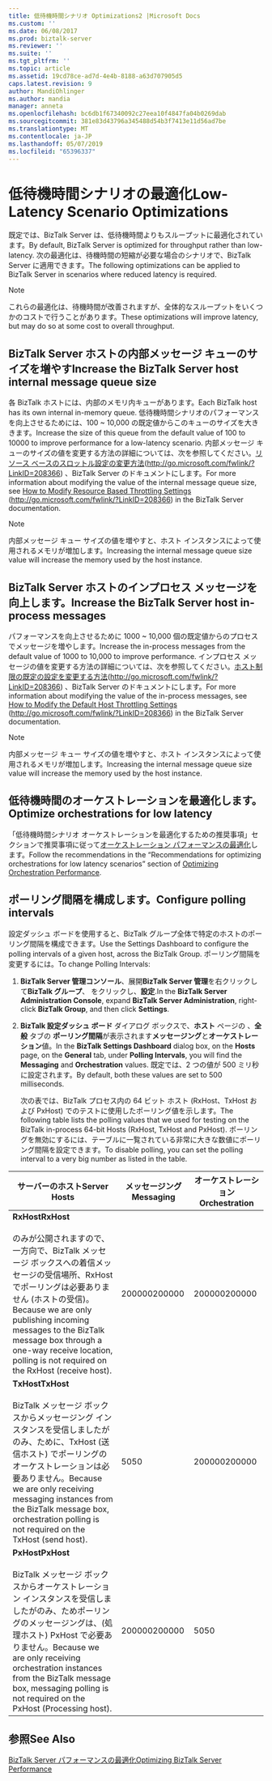```yaml
---
title: 低待機時間シナリオ Optimizations2 |Microsoft Docs
ms.custom: ''
ms.date: 06/08/2017
ms.prod: biztalk-server
ms.reviewer: ''
ms.suite: ''
ms.tgt_pltfrm: ''
ms.topic: article
ms.assetid: 19cd78ce-ad7d-4e4b-8188-a63d707905d5
caps.latest.revision: 9
author: MandiOhlinger
ms.author: mandia
manager: anneta
ms.openlocfilehash: bc6db1f67340092c27eea10f4847fa04b0269dab
ms.sourcegitcommit: 381e83d43796a345488d54b3f7413e11d56ad7be
ms.translationtype: MT
ms.contentlocale: ja-JP
ms.lasthandoff: 05/07/2019
ms.locfileid: "65396337"
---
```

# <a name="low-latency-scenario-optimizations"></a><span data-ttu-id="a7d59-102">低待機時間シナリオの最適化</span><span class="sxs-lookup"><span data-stu-id="a7d59-102">Low-Latency Scenario Optimizations</span></span>
<span data-ttu-id="a7d59-103">既定では、BizTalk Server は、低待機時間よりもスループットに最適化されています。</span><span class="sxs-lookup"><span data-stu-id="a7d59-103">By default, BizTalk Server is optimized for throughput rather than low-latency.</span></span> <span data-ttu-id="a7d59-104">次の最適化は、待機時間の短縮が必要な場合のシナリオで、BizTalk Server に適用できます。</span><span class="sxs-lookup"><span data-stu-id="a7d59-104">The following optimizations can be applied to BizTalk Server in scenarios where reduced latency is required.</span></span>  
  
> [!NOTE]  
>  <span data-ttu-id="a7d59-105">これらの最適化は、待機時間が改善されますが、全体的なスループットをいくつかのコストで行うことがあります。</span><span class="sxs-lookup"><span data-stu-id="a7d59-105">These optimizations will improve latency, but may do so at some cost to overall throughput.</span></span>  
  
## <a name="increase-the-biztalk-server-host-internal-message-queue-size"></a><span data-ttu-id="a7d59-106">BizTalk Server ホストの内部メッセージ キューのサイズを増やす</span><span class="sxs-lookup"><span data-stu-id="a7d59-106">Increase the BizTalk Server host internal message queue size</span></span>  
 <span data-ttu-id="a7d59-107">各 BizTalk ホストには、内部のメモリ内キューがあります。</span><span class="sxs-lookup"><span data-stu-id="a7d59-107">Each BizTalk host has its own internal in-memory queue.</span></span> <span data-ttu-id="a7d59-108">低待機時間シナリオのパフォーマンスを向上させるためには、100 ~ 10,000 の既定値からこのキューのサイズを大ききます。</span><span class="sxs-lookup"><span data-stu-id="a7d59-108">Increase the size of this queue from the default value of 100 to 10000 to improve performance for a low-latency scenario.</span></span> <span data-ttu-id="a7d59-109">内部メッセージ キューのサイズの値を変更する方法の詳細については、次を参照してください。[リソース ベースのスロットル設定の変更方法](http://go.microsoft.com/fwlink/?LinkID=208366)(http://go.microsoft.com/fwlink/?LinkID=208366) 、BizTalk Server のドキュメントにします。</span><span class="sxs-lookup"><span data-stu-id="a7d59-109">For more information about modifying the value of the internal message queue size, see [How to Modify Resource Based Throttling Settings](http://go.microsoft.com/fwlink/?LinkID=208366) (http://go.microsoft.com/fwlink/?LinkID=208366) in the BizTalk Server documentation.</span></span>  
  
> [!NOTE]  
>  <span data-ttu-id="a7d59-110">内部メッセージ キュー サイズの値を増やすと、ホスト インスタンスによって使用されるメモリが増加します。</span><span class="sxs-lookup"><span data-stu-id="a7d59-110">Increasing the internal message queue size value will increase the memory used by the host instance.</span></span>  
  
## <a name="increase-the-biztalk-server-host-in-process-messages"></a><span data-ttu-id="a7d59-111">BizTalk Server ホストのインプロセス メッセージを向上します。</span><span class="sxs-lookup"><span data-stu-id="a7d59-111">Increase the BizTalk Server host in-process messages</span></span>  
 <span data-ttu-id="a7d59-112">パフォーマンスを向上させるために 1000 ~ 10,000 個の既定値からのプロセスでメッセージを増やします。</span><span class="sxs-lookup"><span data-stu-id="a7d59-112">Increase the in-process messages from the default value of 1000 to 10,000 to improve performance.</span></span> <span data-ttu-id="a7d59-113">インプロセス メッセージの値を変更する方法の詳細については、次を参照してください。[ホスト制限の既定の設定を変更する方法](http://go.microsoft.com/fwlink/?LinkID=208366)(http://go.microsoft.com/fwlink/?LinkID=208366) 、BizTalk Server のドキュメントにします。</span><span class="sxs-lookup"><span data-stu-id="a7d59-113">For more information about modifying the value of the in-process messages, see [How to Modify the Default Host Throttling Settings](http://go.microsoft.com/fwlink/?LinkID=208366) (http://go.microsoft.com/fwlink/?LinkID=208366) in the BizTalk Server documentation.</span></span>  
  
> [!NOTE]  
>  <span data-ttu-id="a7d59-114">内部メッセージ キュー サイズの値を増やすと、ホスト インスタンスによって使用されるメモリが増加します。</span><span class="sxs-lookup"><span data-stu-id="a7d59-114">Increasing the internal message queue size value will increase the memory used by the host instance.</span></span>  
  
## <a name="optimize-orchestrations-for-low-latency"></a><span data-ttu-id="a7d59-115">低待機時間のオーケストレーションを最適化します。</span><span class="sxs-lookup"><span data-stu-id="a7d59-115">Optimize orchestrations for low latency</span></span>  
 <span data-ttu-id="a7d59-116">「低待機時間シナリオ オーケストレーションを最適化するための推奨事項」セクションで推奨事項に従って[オーケストレーション パフォーマンスの最適化](../technical-guides/optimizing-orchestration-performance.md)します。</span><span class="sxs-lookup"><span data-stu-id="a7d59-116">Follow the recommendations in the “Recommendations for optimizing orchestrations for low latency scenarios” section of [Optimizing Orchestration Performance](../technical-guides/optimizing-orchestration-performance.md).</span></span>  
  
## <a name="configure-polling-intervals"></a><span data-ttu-id="a7d59-117">ポーリング間隔を構成します。</span><span class="sxs-lookup"><span data-stu-id="a7d59-117">Configure polling intervals</span></span>  
 <span data-ttu-id="a7d59-118">設定ダッシュ ボードを使用すると、BizTalk グループ全体で特定のホストのポーリング間隔を構成できます。</span><span class="sxs-lookup"><span data-stu-id="a7d59-118">Use the Settings Dashboard to configure the polling intervals of a given host, across the BizTalk Group.</span></span> <span data-ttu-id="a7d59-119">ポーリング間隔を変更するには。</span><span class="sxs-lookup"><span data-stu-id="a7d59-119">To change Polling Intervals:</span></span>  
  
1. <span data-ttu-id="a7d59-120">**BizTalk Server 管理コンソール**、展開**BizTalk Server 管理**を右クリックして**BizTalk グループ**、 をクリックし、**設定**.</span><span class="sxs-lookup"><span data-stu-id="a7d59-120">In the **BizTalk Server Administration Console**, expand **BizTalk Server Administration**, right-click **BizTalk Group**, and then click **Settings**.</span></span>  
  
2. <span data-ttu-id="a7d59-121">**BizTalk 設定ダッシュ ボード** ダイアログ ボックスで、**ホスト** ページの 、**全般** タブの **ポーリング間隔**が表示されます**メッセージング**と**オーケストレーション**値。</span><span class="sxs-lookup"><span data-stu-id="a7d59-121">In the **BizTalk Settings Dashboard** dialog box, on the **Hosts** page, on the **General** tab, under **Polling Intervals**, you will find the **Messaging** and **Orchestration** values.</span></span> <span data-ttu-id="a7d59-122">既定では、2 つの値が 500 ミリ秒に設定されます。</span><span class="sxs-lookup"><span data-stu-id="a7d59-122">By default, both these values are set to 500 milliseconds.</span></span>  
  
   <span data-ttu-id="a7d59-123">次の表では、BizTalk プロセス内の 64 ビット ホスト (RxHost、TxHost および PxHost) でのテストに使用したポーリング値を示します。</span><span class="sxs-lookup"><span data-stu-id="a7d59-123">The following table lists the polling values that we used for testing on the BizTalk in-process 64-bit Hosts (RxHost, TxHost and PxHost).</span></span> <span data-ttu-id="a7d59-124">ポーリングを無効にするには、テーブルに一覧されている非常に大きな数値にポーリング間隔を設定できます。</span><span class="sxs-lookup"><span data-stu-id="a7d59-124">To disable polling, you can set the polling interval to a very big number as listed in the table.</span></span>  
  
|<span data-ttu-id="a7d59-125">サーバーのホスト</span><span class="sxs-lookup"><span data-stu-id="a7d59-125">Server Hosts</span></span>|<span data-ttu-id="a7d59-126">メッセージング</span><span class="sxs-lookup"><span data-stu-id="a7d59-126">Messaging</span></span>|<span data-ttu-id="a7d59-127">オーケストレーション</span><span class="sxs-lookup"><span data-stu-id="a7d59-127">Orchestration</span></span>|  
|------------------|---------------|-------------------|  
|<span data-ttu-id="a7d59-128">**RxHost**</span><span class="sxs-lookup"><span data-stu-id="a7d59-128">**RxHost**</span></span><br /><br /> <span data-ttu-id="a7d59-129">のみが公開されますので、一方向で、BizTalk メッセージ ボックスへの着信メッセージの受信場所、RxHost でポーリングは必要ありません (ホストの受信)。</span><span class="sxs-lookup"><span data-stu-id="a7d59-129">Because we are only publishing incoming messages to the BizTalk message box through a one-way receive location, polling is not required on the RxHost (receive host).</span></span>|<span data-ttu-id="a7d59-130">200000</span><span class="sxs-lookup"><span data-stu-id="a7d59-130">200000</span></span>|<span data-ttu-id="a7d59-131">200000</span><span class="sxs-lookup"><span data-stu-id="a7d59-131">200000</span></span>|  
|<span data-ttu-id="a7d59-132">**TxHost**</span><span class="sxs-lookup"><span data-stu-id="a7d59-132">**TxHost**</span></span><br /><br /> <span data-ttu-id="a7d59-133">BizTalk メッセージ ボックスからメッセージング インスタンスを受信しましたがのみ、ために、TxHost (送信ホスト) でポーリングのオーケストレーションは必要ありません。</span><span class="sxs-lookup"><span data-stu-id="a7d59-133">Because we are only receiving messaging instances from the BizTalk message box, orchestration polling is not required on the TxHost (send host).</span></span>|<span data-ttu-id="a7d59-134">50</span><span class="sxs-lookup"><span data-stu-id="a7d59-134">50</span></span>|<span data-ttu-id="a7d59-135">200000</span><span class="sxs-lookup"><span data-stu-id="a7d59-135">200000</span></span>|  
|<span data-ttu-id="a7d59-136">**PxHost**</span><span class="sxs-lookup"><span data-stu-id="a7d59-136">**PxHost**</span></span><br /><br /> <span data-ttu-id="a7d59-137">BizTalk メッセージ ボックスからオーケストレーション インスタンスを受信しましたがのみ、ためポーリングのメッセージングは、(処理ホスト) PxHost で必要ありません。</span><span class="sxs-lookup"><span data-stu-id="a7d59-137">Because we are only receiving orchestration instances from the BizTalk message box, messaging polling is not required on the PxHost (Processing host).</span></span>|<span data-ttu-id="a7d59-138">200000</span><span class="sxs-lookup"><span data-stu-id="a7d59-138">200000</span></span>|<span data-ttu-id="a7d59-139">50</span><span class="sxs-lookup"><span data-stu-id="a7d59-139">50</span></span>|  
  
## <a name="see-also"></a><span data-ttu-id="a7d59-140">参照</span><span class="sxs-lookup"><span data-stu-id="a7d59-140">See Also</span></span>  
 [<span data-ttu-id="a7d59-141">BizTalk Server パフォーマンスの最適化</span><span class="sxs-lookup"><span data-stu-id="a7d59-141">Optimizing BizTalk Server Performance</span></span>](../technical-guides/optimizing-biztalk-server-performance.md)